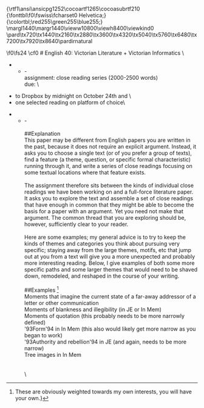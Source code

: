 {\rtf1\ansi\ansicpg1252\cocoartf1265\cocoasubrtf210
{\fonttbl\f0\fswiss\fcharset0 Helvetica;}
{\colortbl;\red255\green255\blue255;}
\margl1440\margr1440\vieww10800\viewh8400\viewkind0
\pard\tx720\tx1440\tx2160\tx2880\tx3600\tx4320\tx5040\tx5760\tx6480\tx7200\tx7920\tx8640\pardirnatural

\f0\fs24 \cf0 #  English 40: Victorian Literature + Victorian Informatics \
- - -\
assignment: close reading series (2000-2500 words)\
due: \
+ to Dropbox by midnight on October 24th and \
+ one selected reading on platform of choice\
- - -\
\
##Explanation\
This paper may be different from English papers you are written in the past, because it does not require an explicit argument. Instead, it asks you to choose a single text (or of you prefer a group of texts), find a feature (a theme, question, or specific formal characteristic) running through it, and write a series of close readings focusing on some textual locations where that feature exists. \
\
The assignment therefore sits between the kinds of individual close readings we have been working on and a full-force literature paper. It asks you to explore the text and assemble a set of close readings that have enough in common that they might be able to become the basis for a paper with an argument. Yet you need not make that argument. The common thread that you are exploring should be, however, sufficiently clear to your reader. \
\
Here are some examples; my general advice is to try to keep the kinds of themes and categories you think about pursuing very specific; staying away from the large themes, motifs, etc that jump out at you from a text will give you a more unexpected and probably more interesting reading. Below, I give examples of both some more specific paths and some larger themes that would need to be shaved down, remodeled, and reshaped in the course of your writing. \
\
##Examples [^1]\
Moments that imagine the current state of a far-away addressor of a letter or other communication\
Moments of blankness and illegibility (in JE or In Mem)\
Moments of quotation (this probably needs to be more narrowly defined)\
\'93Form\'94 in In Mem (this also would likely get more narrow as you began to work)\
\'93Authority and rebellion\'94 in JE (and again, needs to be more narrow)\
Tree images in In Mem\
\
\
\
[^1]: These are obviously weighted towards my own interests, you will have your own.}